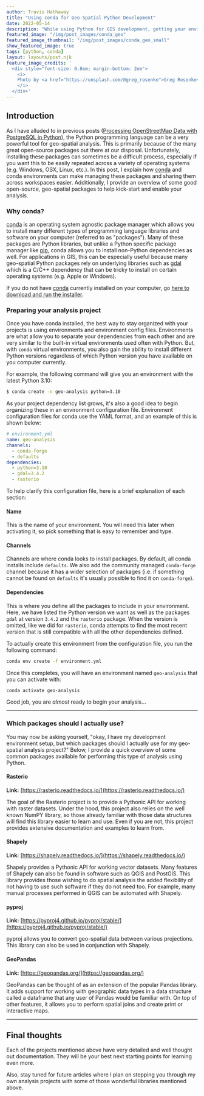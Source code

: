 ```yaml
---
author: Travis Hathaway
title: "Using conda for Geo-Spatial Python Development"
date: 2022-05-14
description: "While using Python for GIS development, getting your environment setup can be a challenge in and of itself. In this post, I explain how to alleviate this process using conda, and introduce several open-source packages for geo-spatial analysis."
featured_image: "/img/post_images/conda_geo"
featured_image_thumbnail: "/img/post_images/conda_geo_small"
show_featured_image: true
tags: [python, conda]
layout: layouts/post.njk
feature_image_credits: '
  <div style="font-size: 0.8em; margin-bottom: 2em">
    <i>
    Photo by <a href="https://unsplash.com/@greg_rosenke">Greg Rosenke</a> on <a href="https://unsplash.com/photos/GOWz0zTf_vY?utm_source=unsplash&utm_medium=referral&utm_content=creditCopyText">Unsplash</a>
    </i>
  </div>'
---
```


## Introduction

As I have alluded to in previous posts ([Processing OpenStreetMap Data with PostgreSQL in Python](/posts/2022-04-02-processing-osm-data-with-postgresql-and-python)), the Python programming language can be a very powerful tool for geo-spatial analysis. This is primarily because of the many great open-source packages out there at our disposal. Unfortunately, installing these packages can sometimes be a difficult process, especially if you want this to be easily repeated across a variety of operating systems (e.g. Windows, OSX, Linux, etc.). In this post, I explain how [conda][conda] and conda environments can make managing these packages and sharing them across workspaces easier. Additionally, I provide an overview of some good open-source, geo-spatial packages to help kick-start and enable your analysis.

### Why conda?

[conda][conda] is an operating system agnostic package manager which allows you to install many different types of programming language libraries and software on your computer (referred to as "packages"). Many of these packages are Python libraries, but unlike a Python specific package manager like [pip](https://pip.pypa.io/en/stable/), conda allows you to install non-Python dependencies as well. For applications in GIS, this can be especially useful because many geo-spatial Python packages rely on underlying libraries such as [gdal][gdal] which is a C/C++ dependency that can be tricky to install on certain operating systems (e.g. Apple or Windows).

If you do not have [conda][conda] currently installed on your computer, go [here to download and run the installer][conda-install].

### Preparing your analysis project

Once you have conda installed, the best way to stay organized with your projects is using environments and environment config files. Environments are what allow you to separate your dependencies from each other and are very similar to the built-in virtual environments used often with Python. But, with `conda` virtual environments, you also gain the ability to install different Python versions regardless of which Python version you have available on you computer currently.

For example, the following command will give you an environment with the latest Python 3.10:

```bash
$ conda create -n geo-analysis python=3.10
```

As your project dependency list grows, it's also a good idea to begin organizing these in an environment configuration file. Environment configuration files for conda use the YAML format, and an example of this is shown below:

```yaml
# environment.yml
name: geo-analysis
channels:
  - conda-forge
  - defaults
dependencies:
  - python=3.10
  - gdal=3.4.2
  - rasterio
```

To help clarify this configuration file, here is a brief explanation of each section:

#### Name

This is the name of your environment. You will need this later when activating it, so pick something that is easy to remember and type. 

#### Channels

Channels are where conda looks to install packages. By default, all conda installs include `defaults`. We also add the community managed `conda-forge` channel because it has a wider selection of packages (i.e. if something cannot be found on `defaults` it's usually possible to find it on `conda-forge`).

#### Dependencies

This is where you define all the packages to include in your environment. Here, we have listed the Python version we want as well as the packages `gdal` at version `3.4.2` and the `rasterio` package. When the version is omitted, like we did for `rasterio`, conda attempts to find the most recent version that is still compatible with all the other dependencies defined.

To actually create this environment from the configuration file, you run the following command:

```bash
conda env create -f environment.yml
```

Once this completes, you will have an environment named `geo-analysis` that you can activate with:

```bash
conda activate geo-analysis
```

Good job, you are *almost* ready to begin your analysis...

<hr />

### Which packages should I actually use?

You may now be asking yourself, "okay, I have my development environment setup, but which packages should I actually use for my geo-spatial analysis project?" Below, I provide a quick overview of some common packages available for performing this type of analysis using Python.

#### Rasterio

**Link:** [https://rasterio.readthedocs.io/](https://rasterio.readthedocs.io/)

The goal of the Rasterio project is to provide a Pythonic API for working with raster datasets. Under the hood, this project also relies on the well known NumPY library, so those already familiar with those data structures will find this library easier to learn and use. Even if you are not, this project provides extensive documentation and examples to learn from.

#### Shapely

**Link:** [https://shapely.readthedocs.io/](https://shapely.readthedocs.io/)

Shapely provides a Pythonic API for working vector datasets. Many features of Shapely can also be found in software such as QGIS and PostGIS. This library provides those wishing to do spatial analysis the added flexibility of not having to use such software if  they do not need too. For example, many manual processes performed in QGIS can be automated with Shapely.

#### pyproj

**Link:** [https://pyproj4.github.io/pyproj/stable/](https://pyproj4.github.io/pyproj/stable/)

pyproj allows you to convert geo-spatial data between various projections. This library can also be used in conjunction with Shapely.

#### GeoPandas

**Link:** [https://geopandas.org/](https://geopandas.org/)

GeoPandas can be thought of as an extension of the popular Pandas library. It adds support for working with geographic data types in a data structure called a dataframe that any user of Pandas would be familiar with. On top of other features, it allows you to perform spatial joins and create print or interactive maps.

<hr />

## Final thoughts

Each of the projects mentioned above have very detailed and well thought out documentation. They will be your best next starting points for learning even more.

Also, stay tuned for future articles where I plan on stepping you through my own analysis projects with some of those wonderful libraries mentioned above.

[conda]: https://conda.io
[conda-install]: https://docs.conda.io/en/latest/miniconda.html 
[gdal]: https://osgeo.org
[postgis]: https://postgis.net
[qgis]: https://qgis.org
